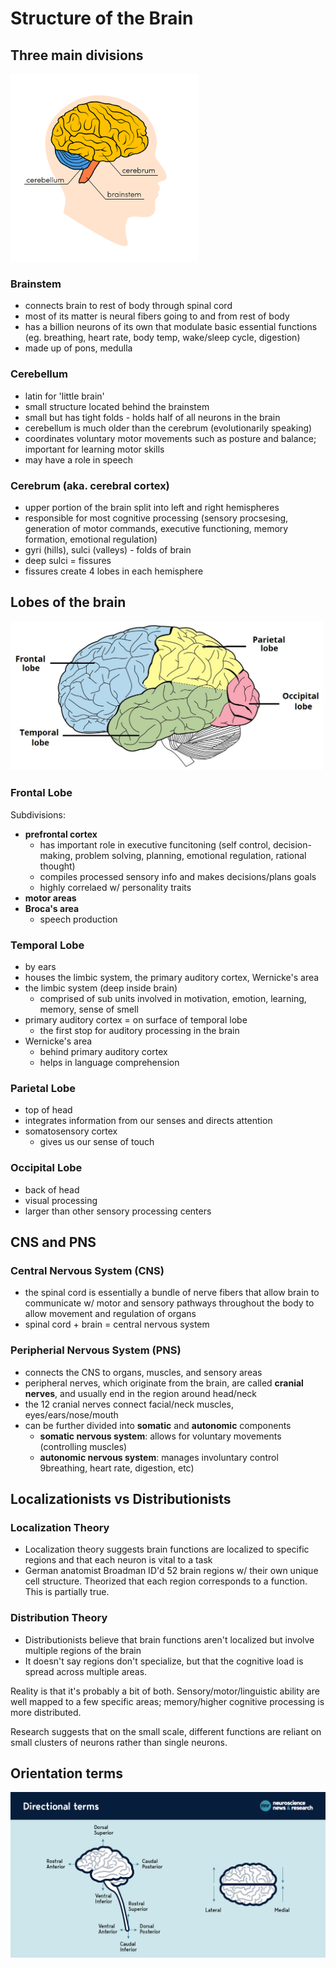 # Structure of the Brain

## Three main divisions

<img src="../_meta/01_brain-divisions.png" width=300>

### Brainstem
- connects brain to rest of body through spinal cord
- most of its matter is neural fibers going to and from rest of body
- has a billion neurons of its own that modulate basic essential functions (eg. breathing, heart rate, body temp, wake/sleep cycle, digestion)
- made up of pons, medulla

### Cerebellum
- latin for 'little brain'
- small structure located behind the brainstem
- small but has tight folds - holds half of all neurons in the brain
- cerebellum is much older than the cerebrum (evolutionarily speaking)
- coordinates voluntary motor movements such as posture and balance; important for learning motor skills
- may have a role in speech

### Cerebrum (aka. cerebral cortex)
- upper portion of the brain split into left and right hemispheres
- responsible for most cognitive processing (sensory procsesing, generation of motor commands, executive functioning, memory formation, emotional regulation)
- gyri (hills), sulci (valleys) - folds of brain
- deep sulci = fissures
- fissures create 4 lobes in each hemisphere

## Lobes of the brain

<img src="../_meta/01_brain-lobes.png" width=500>

### Frontal Lobe

Subdivisions:
- **prefrontal cortex**
  - has important role in executive funcitoning (self control, decision-making, problem solving, planning, emotional regulation, rational thought)
  - compiles processed sensory info and makes decisions/plans goals
  - highly correlaed w/ personality traits
- **motor areas**
- **Broca's area**
  - speech production

### Temporal Lobe
- by ears
- houses the limbic system, the primary auditory cortex, Wernicke's area
- the limbic system (deep inside brain)
  - comprised of sub units involved in motivation, emotion, learning, memory, sense of smell
- primary auditory cortex = on surface of temporal lobe
  - the first stop for auditory processing in the brain
- Wernicke's area
  - behind primary auditory cortex
  - helps in language comprehension  

### Parietal Lobe
- top of head
- integrates information from our senses and directs attention
- somatosensory cortex
  - gives us our sense of touch

### Occipital Lobe
- back of head
- visual processing
- larger than other sensory processing centers

## CNS and PNS

### Central Nervous System (CNS)
- the spinal cord is essentially a bundle of nerve fibers that allow brain to communicate w/ motor and sensory pathways throughout the body to allow movement and regulation of organs
- spinal cord + brain = central nervous system

### Peripherial Nervous System (PNS)
- connects the CNS to organs, muscles, and sensory areas
- peripheral nerves, which originate from the brain, are called **cranial nerves**, and usually end in the region around head/neck
- the 12 cranial nerves connect facial/neck muscles, eyes/ears/nose/mouth
- can be further divided into **somatic** and **autonomic** components
  - **somatic nervous system**: allows for voluntary movements (controlling muscles)
  - **autonomic nervous system**: manages involuntary control 9breathing, heart rate, digestion, etc)

## Localizationists vs Distributionists

### Localization Theory
- Localization theory suggests brain functions are localized to specific regions and that each neuron is vital to a task
- German anatomist Broadman ID'd 52 brain regions w/ their own unique cell structure. Theorized that each region corresponds to a function. This is partially true.

### Distribution Theory
- Distributionists believe that brain functions aren't localized but involve multiple regions of the brain
- It doesn't say regions don't specialize, but that the cognitive load is spread across multiple areas.

Reality is that it's probably a bit of both. Sensory/motor/linguistic ability are well mapped to a few specific areas; memory/higher cognitive processing is more distributed.

Research suggests that on the small scale, different functions are reliant on small clusters of neurons rather than single neurons.

## Orientation terms

![](../_meta/01_brain-orientation-terms.png)